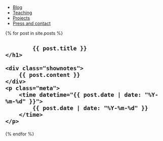 ---
---
<nav id="newnav">
               <ul id="flexnav">
                   <a class="navbutton active" href="/"><li class="colorett"><span class="navbuttontext">Blog</span></li></a>
                   <a class="navbutton" href="/teaching"><li class="colortva"><span class="navbuttontext">Teaching</span></li></a>
                   <a class="navbutton" href="/previouswork"><li class="colorfem"><span class="navbuttontext">Projects</span></li></a>
                   <a class="navbutton" href="/contactandpress"><li class="colorfyra"><span class="navbuttontext">Press and contact</span></li></a>
               </ul>
           </nav>

{% for post in site.posts %}
<article class="episode">
    <h1>
        
            {{ post.title }}
    </h1>

    <div class="shownotes">
        {{ post.content }}
    </div>
    <p class="meta">
        <time datetime="{{ post.date | date: "%Y-%m-%d" }}">
            {{ post.date | date: "%Y-%m-%d" }}
        </time>
    </p>
</article>
{% endfor %}
    